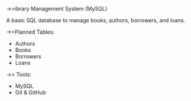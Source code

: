 ->>ibrary Management System (MySQL)

A basic SQL database to manage books, authors, borrowers, and loans.

->>Planned Tables:
- Authors
- Books
- Borrowers
- Loans

->> Tools:
- MySQL
- Git & GitHub
